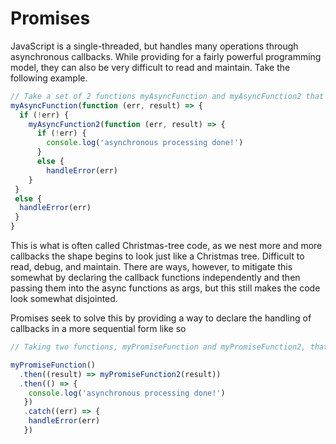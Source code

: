 # Promises

JavaScript is a single-threaded, but handles many operations through asynchronous callbacks.  While providing for a fairly powerful programming model, they can also be very difficult to read and maintain.  Take the following example.

```JavaScript
// Take a set of 2 functions myAsyncFunction and myAsyncFunction2 that both execute callbacks when done.
myAsyncFunction(function (err, result) => {
  if (!err) {
    myAsyncFunction2(function (err, result) => {
      if (!err) {
        console.log('asynchronous processing done!')
      }
      else {
        handleError(err)
    }
 }
 else {
  handleError(err)
 }
}
```
This is what is often called Christmas-tree code, as we nest more and more callbacks the shape begins to look just like a Christmas tree.  Difficult to read, debug, and maintain.  There are ways, however, to mitigate this somewhat by declaring the callback functions independently and then passing them into the async functions as args, but this still makes the code look somewhat disjointed.

Promises seek to solve this by providing a way to declare the handling of callbacks in a more sequential form like so

```JavaScript
// Taking two functions, myPromiseFunction and myPromiseFunction2, that both return Promises instead

myPromiseFunction()
  .then((result) => myPromiseFunction2(result))
  .then(() => {
    console.log('asynchronous processing done!')
   })
   .catch((err) => {
    handleError(err)
   })

```
